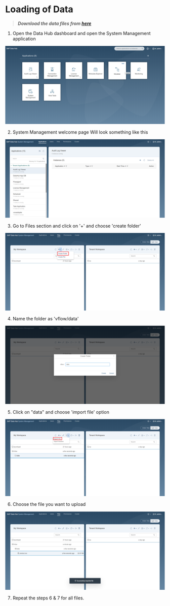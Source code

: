 Loading of Data
====================


> <b><i> Download the data files from [here](https://github.wdf.sap.corp/refapps/datahub-dine/tree/master/data) </i></b>



1. Open the Data Hub dashboard and open the System Management application

  ![Alt text](./images/1.png "Optional title")
  
  
2. System Management welcome page Will look something like this

  ![Alt text](./images/2.png "Optional title")  
  
  
3. Go to Files section and click on '+' and choose 'create folder' 

  ![Alt text](./images/3.png "Optional title")  
  
  
4. Name the folder as 'vflow/data'  

  ![Alt text](./images/4.png "Optional title")  
  
  
5. Click on "data" and choose 'import file' option  

  ![Alt text](./images/5.png "Optional title")
  
  
6. Choose the file you want to upload  

  ![Alt text](./images/6.png "Optional title") 
  
  
7. Repeat the steps 6 & 7 for all files.  
